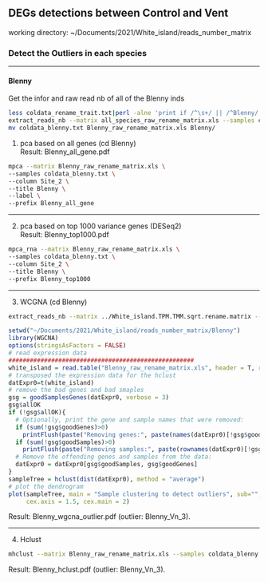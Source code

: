 DEGs detections between Control and Vent
----------------------------------------
working directory: ~/Documents/2021/White_island/reads_number_matrix 
### Detect the Outliers in each species
***
#### Blenny
Get the infor and raw read nb of all of the Blenny inds   
```bash
less coldata_rename_trait.txt|perl -alne 'print if /^\s+/ || /^Blenny/' >coldata_blenny.txt
extract_reads_nb --matrix all_species_raw_rename_matrix.xls --samples coldata_blenny.txt > Blenny_raw_rename_matrix.xls
mv coldata_blenny.txt Blenny_raw_rename_matrix.xls Blenny/
```
1. pca based on all genes (cd Blenny)  
Result: Blenny_all_gene.pdf
```bash
mpca --matrix Blenny_raw_rename_matrix.xls \
--samples coldata_blenny.txt \
--column Site_2 \
--title Blenny \
--label \
--prefix Blenny_all_gene
```
***
2. pca based on top 1000 variance genes (DESeq2)   
Result: Blenny_top1000.pdf   
```bash
mpca_rna --matrix Blenny_raw_rename_matrix.xls \
--samples coldata_blenny.txt \
--column Site_2 \
--title Blenny \
--prefix Blenny_top1000
```
***
3. WCGNA (cd Blenny) 
```bash
extract_reads_nb --matrix ../White_island.TPM.TMM.sqrt.rename.matrix --samples coldata_blenny.txt >Blenny_normalized_matrix.xls
```
```R
setwd("~/Documents/2021/White_island/reads_number_matrix/Blenny")
library(WGCNA)
options(stringsAsFactors = FALSE)
# read expression data
####################################################
white_island = read.table("Blenny_raw_rename_matrix.xls", header = T, row.names = 1)
# transposed the expression data for the hclust
datExpr0=t(white_island)
# remove the bad genes and bad smaples
gsg = goodSamplesGenes(datExpr0, verbose = 3)
gsg$allOK
if (!gsg$allOK){
  # Optionally, print the gene and sample names that were removed:
  if (sum(!gsg$goodGenes)>0)
    printFlush(paste("Removing genes:", paste(names(datExpr0)[!gsg$goodGenes], collapse = ", ")));
  if (sum(!gsg$goodSamples)>0)
    printFlush(paste("Removing samples:", paste(rownames(datExpr0)[!gsg$goodSamples], collapse = ", ")));
  # Remove the offending genes and samples from the data:
  datExpr0 = datExpr0[gsg$goodSamples, gsg$goodGenes]
}
sampleTree = hclust(dist(datExpr0), method = "average")
# plot the dendrogram
plot(sampleTree, main = "Sample clustering to detect outliers", sub="", xlab="", cex.lab = 1.5,
     cex.axis = 1.5, cex.main = 2)
```
Result: Blenny_wgcna_outlier.pdf (outlier: Blenny_Vn_3).
***
4. Hclust 
```bash
mhclust --matrix Blenny_raw_rename_matrix.xls --samples coldata_blenny.txt --column Site_2 --title Blenny --prefix Blenny_hclust
```
Result: Blenny_hclust.pdf (outlier: Blenny_Vn_3).

